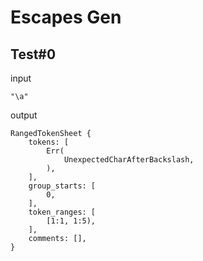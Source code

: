 # Escapes Gen

## Test#0

input

```husky
"\a"
```

output

```husky
RangedTokenSheet {
    tokens: [
        Err(
            UnexpectedCharAfterBackslash,
        ),
    ],
    group_starts: [
        0,
    ],
    token_ranges: [
        [1:1, 1:5),
    ],
    comments: [],
}
```
